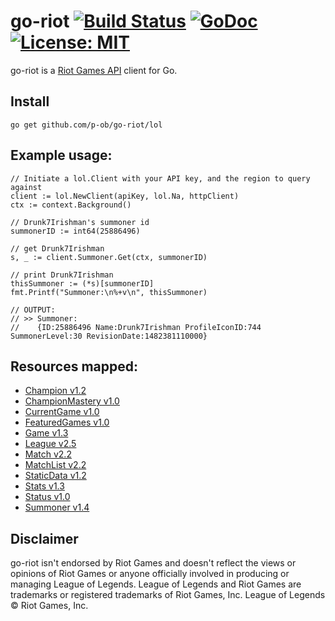 # go-riot [![Build Status](https://travis-ci.org/p-ob/go-riot.svg?branch=master)](https://travis-ci.org/p-ob/go-riot) [![GoDoc](https://godoc.org/github.com/p-ob/go-riot/lol?status.png)](https://godoc.org/github.com/p-ob/go-riot/lol) [![License: MIT](https://img.shields.io/badge/License-MIT-yellow.svg)](LICENSE.md)
go-riot is a [Riot Games API](https://developer.riotgames.com/) client for Go.

## Install
    go get github.com/p-ob/go-riot/lol
    
## Example usage:  
```golang  
// Initiate a lol.Client with your API key, and the region to query against     
client := lol.NewClient(apiKey, lol.Na, httpClient)  
ctx := context.Background()  

// Drunk7Irishman's summoner id
summonerID := int64(25886496)  

// get Drunk7Irishman
s, _ := client.Summoner.Get(ctx, summonerID)  

// print Drunk7Irishman
thisSummoner := (*s)[summonerID]  
fmt.Printf("Summoner:\n%+v\n", thisSummoner)

// OUTPUT:
// >> Summoner:
//    {ID:25886496 Name:Drunk7Irishman ProfileIconID:744 SummonerLevel:30 RevisionDate:1482381110000}
```

## Resources mapped:  
- [Champion v1.2](https://developer.riotgames.com/api/methods#!/1206)
- [ChampionMastery v1.0](https://developer.riotgames.com/api/methods#!/1091)
- [CurrentGame v1.0](https://developer.riotgames.com/api/methods#!/976)
- [FeaturedGames v1.0](https://developer.riotgames.com/api/methods#!/977)
- [Game v1.3](https://developer.riotgames.com/api/methods#!/1207)
- [League v2.5](https://developer.riotgames.com/api/methods#!/1215)
- [Match v2.2](https://developer.riotgames.com/api/methods#!/1224)
- [MatchList v2.2](https://developer.riotgames.com/api/methods#!/1223)
- [StaticData v1.2](https://developer.riotgames.com/api/methods#!/1055)
- [Stats v1.3](https://developer.riotgames.com/api/methods#!/1209)
- [Status v1.0](https://developer.riotgames.com/api/methods#!/1085)
- [Summoner v1.4](https://developer.riotgames.com/api/methods#!/1208)

## Disclaimer
go-riot isn't endorsed by Riot Games and doesn't reflect the views or opinions of Riot Games or anyone officially
involved in producing or managing League of Legends. League of Legends and Riot Games are trademarks or registered
trademarks of Riot Games, Inc. League of Legends © Riot Games, Inc.
